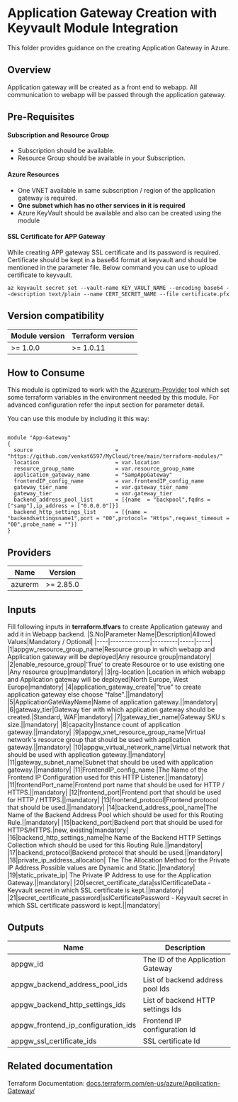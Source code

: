 # Application Gateway Creation with Keyvault Module Integration
This folder provides guidance on the creating Application Gateway in Azure.


## Overview 
Application gateway will be created as a front end to webapp. All communication to webapp will be passed through the application gateway.

## Pre-Requisites
#### Subscription and Resource Group
- Subscription should be available.
- Resource Group should be available in your Subscription.
#### Azure Resources
- One VNET available in same subscription / region of the application gateway is required.
- **One subnet which has no other services in it is required**
- Azure KeyVault should be available and also can be created using the module
#### SSL Certificate for APP Gateway
While creating APP gateway SSL certificate and its password is required. Certificate should be kept in a base64 format at keyvault and should be mentioned in the parameter file. Below command you can use to upload certificate to keyvault.
```cli
az keyvault secret set --vault-name KEY_VAULT_NAME --encoding base64 --description text/plain --name CERT_SECRET_NAME --file certificate.pfx
```

## Version compatibility

| Module version | Terraform version |
| -------------- | ----------------- |
| >= 1.0.0       | >= 1.0.11    |

## How to Consume

This module is optimized to work with the [Azurerum-Provider](https://registry.terraform.io/providers/hashicorp/azurerm/latest/docs) tool
which set some terraform variables in the environment needed by this module. For advanced configuration refer the input section for parameter detail.

You can use this module by including it this way:

```hcl

module "App-Gateway"
{
  source                          = "https://github.com/venkat6597/MyCloud/tree/main/terraform-modules/"
  location                        = var.location
  resource_group_name             = var.resource_group_name
  application_gateway_name        = "SampAppGateway"
  frontendIP_config_name          = var.frontendIP_config_name
  gateway_tier_name               = var.gateway_tier_name
  gateway_tier                    = var.gateway_tier
  backend_address_pool_list       = [{name  = "backpool",fqdns = ["samp"],ip_address = ["0.0.0.0"]}]
  backend_http_settings_list      = [{name = "backendsettingsname1",port = "00",protocol= "Https",request_timeout = "00",probe_name = ""}]
}

```

<!-- BEGIN_TF_DOCS -->

## Providers

| Name | Version |
|------|---------|
| azurerm | >= 2.85.0 |

## Inputs
Fill following inputs in **terraform.tfvars** to create Application gateway and add it in Webapp backend.
|S.No|Parameter Name|Description|Allowed Values|Mandatory / Optional|
|----|--------------|---------|-----|-----|
|1|appgw_resource_group_name|Resource group in which webapp and Application gateway will be deployed|Any resource group|mandatory|
|2|enable_resource_group|'True' to create Resource or to use existing one |Any resource group|mandatory|
|3|rg-location |Location in which webapp and Application gateway will be deployed|North Europe, West Europe|mandatory|
|4|application_gateway_create|"true" to create application gateway else choose "false".||mandatory|
|5|ApplicationGateWayName|Name of application gateway.||mandatory|
|6|gateway_tier|Gateway tier with which application gateway should be created.|Standard, WAF|mandatory|
|7|gateway_tier_name|Gateway SKU s size.||mandatory|
|8|capacity|Instance count of application gateway.||mandatory|
|9|appgw_vnet_resource_group_name|Virtual network's resource group that should be used with application gateway.||mandatory|
|10|appgw_virtual_network_name|Virtual network that should be used with application gateway.||mandatory|
|11|gateway_subnet_name|Subnet that should be used with application gateway.||mandatory|
|11|FrontendIP_config_name |The Name of the Frontend IP Configuration used for this HTTP Listener.||mandatory|
|11|frontendPort_name|Frontend port name that should be used for HTTP / HTTPS.||mandatory|
|12|frontend_port|Frontend port that should be used for HTTP / HTTPS.||mandatory|
|13|frontend_protocol|Frontend protocol that should be used.||mandatory|
|14|backend_address_pool_name|The Name of the Backend Address Pool which should be used for this Routing Rule.||mandatory|
|15|backend_port|Backend port that should be used for HTTPS/HTTPS.|new, existing|mandatory|
|16|backend_http_settings_name|he Name of the Backend HTTP Settings Collection which should be used for this Routing Rule.||mandatory|
|17|backend_protocol|Backend protocol that should be used.||mandatory|
|18|private_ip_address_allocation| The The Allocation Method for the Private IP Address.Possible values are Dynamic and Static.||mandatory|
|19|static_private_ip| The Private IP Address to use for the Application Gateway.||mandatory|
|20|secret_certificate_data|sslCertificateData - Keyvault secret in which SSL certificate is kept.||mandatory|
|21|secret_certificate_password|sslCertificatePassword - Keyvault secret in which SSL certificate password is kept.||mandatory|

## Outputs

| Name | Description |
|------|-------------|
| appgw_id| The ID of the Application Gateway |
| appgw_backend_address_pool_ids | List of backend address pool Ids |
| appgw_backend_http_settings_ids | List of backend HTTP settings Ids |
| appgw_frontend_ip_configuration_ids | Frontend IP configuration Id |
| appgw_ssl_certificate_ids | SSL certificate Id |
<!-- END_TF_DOCS -->

## Related documentation

Terraform Documentation: [docs.terraform.com/en-us/azure/Application-Gateway/](https://registry.terraform.io/providers/hashicorp/azurerm/latest/docs/resources/application_gateway)
